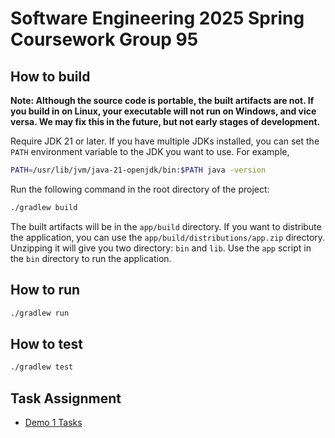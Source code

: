 # Software Engineering 2025 Spring Coursework Group 95

## How to build

**Note: Although the source code is portable, the built artifacts are not. If you build in on Linux, your executable will not run on Windows, and vice versa. We may fix this in the future, but not early stages of development.**

Require JDK 21 or later. If you have multiple JDKs installed, you can set the `PATH` environment variable to the JDK you want to use. For example,

```bash
PATH=/usr/lib/jvm/java-21-openjdk/bin:$PATH java -version
```

Run the following command in the root directory of the project:

```bash
./gradlew build
```

The built artifacts will be in the `app/build` directory. If you want to distribute the application, you can use the `app/build/distributions/app.zip` directory. Unzipping it will give you two directory: `bin` and `lib`. Use the `app` script in the `bin` directory to run the application.

## How to run

```bash
./gradlew run
```

## How to test

```bash
./gradlew test
```

## Task Assignment
- [Demo 1 Tasks](https://github.com/CaveNightingale/SoftwareEngineering2025SpringCoursworkGroup95/issues/1)
